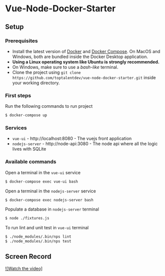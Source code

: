# Vue-Node-Docker-Starter

## Setup

### Prerequisites

- Install the latest version of [Docker](https://docs.docker.com/install/) and [Docker Compose](https://docs.docker.com/compose/install/).
On MacOS and Windows, both are bundled inside the Docker Desktop application.
- **Using a Linux operating system like Ubuntu is strongly recommended.**
- On Windows, make sure to use a *bash-like* terminal.
- Clone the project using `git clone https://github.com/toptalentdev/vue-node-docker-starter.git` inside
your working directory.

### First steps

Run the following commands to run project

```bash
$ docker-compose up
```

### Services

* `vue-ui` - http://localhost:8080 - The vuejs front application
* `nodejs-server` - http://node-api:3080 - The node api where all the logic lives with SQLite

### Available commands

Open a terminal in the `vue-ui` service
```bash
$ docker-compose exec vue-ui bash
```

Open a terminal in the `nodejs-server` service
```bash
$ docker-compose exec nodejs-server bash
```

Populate a database in `nodejs-server` terminal
```bash
$ node ./fixtures.js
```

To run lint and unit test in `vue-ui` terminal
```bash
$ ./node_modules/.bin/nps lint
$ ./node_modules/.bin/nps test
```

## Screen Record

[![Watch the video]](https://drive.google.com/file/d/1YLZHubEtLc-FR8qqgkZAZAGSVCEyQ2Mm/view?usp=sharing)
